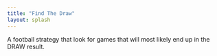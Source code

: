 ```yaml
---
title: "Find The Draw"
layout: splash
---
```


A football strategy that look for games that will most likely end up in the DRAW result.

<div id="strategy_app">
  <bet-table v-bind:bet_list="bet_list"></bet-table>
</div>

<!-- <div class="ct-chart" style="height:15rem"></div>

<table>
  <thead>
    <tr>
      <th>date</th>
      <th class="sm-hidden-cell">game</th>
      <th class="sm-hidden-cell">competition</th>
      <th class="sm-hidden-cell">event</th>
      <th>beton</th>
      <th>odd</th>
      <th>result</th>
    </tr>
  </thead>
  <tbody>
    {% for draw in site.data.football_draw %}
      <tr>
        <td>{{ draw.date }}</td>
        <td class="sm-hidden-cell">{{ draw.game }}</td>
        <td class="sm-hidden-cell">{{ draw.competition }}</td>
        <td class="sm-hidden-cell">{{ draw.event }}</td>
        <td>{{ draw.beton }}</td>
        <td>{{ draw.odd }}</td>
        <td>{{ draw.result }}</td>
      </tr>
    {% endfor %} 
  </tbody>
</table> -->

<script type="text/javascript">
  var raw_data = {{ site.data.football_draw | jsonify }};
</script>


